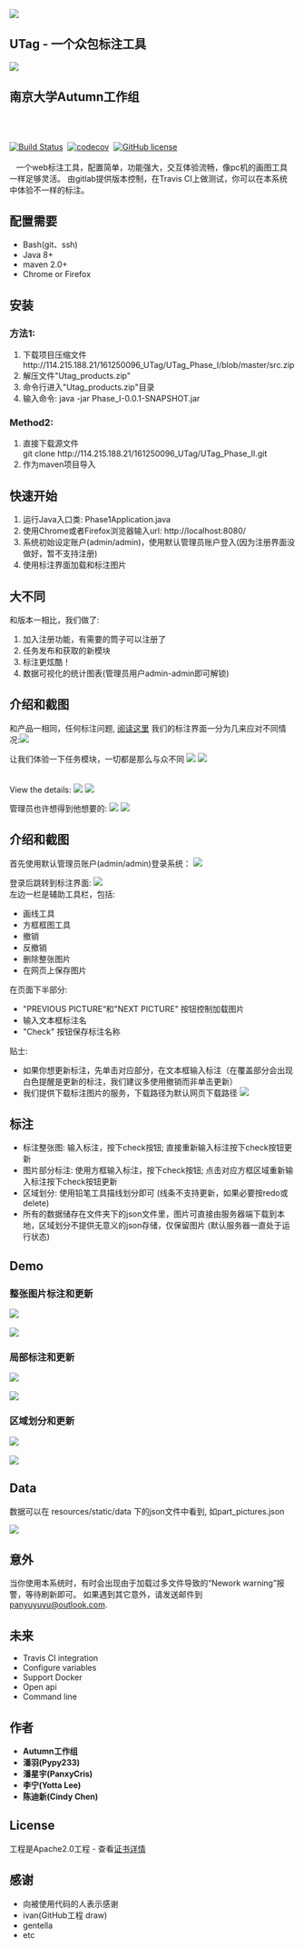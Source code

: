 ![](info/logo_icon.png)
<br>
## UTag - 一个众包标注工具

![](info/autumn.png)
<br>
## 南京大学Autumn工作组
<br>
<br>


[![Build Status](https://www.travis-ci.org/Pypy233/SECIII.svg?branch=master)](https://www.travis-ci.org/Pypy233/SECIII)&nbsp;&nbsp;[![codecov](https://codecov.io/gh/Pypy233/SECIII/branch/master/graph/badge.svg)](https://codecov.io/gh/Pypy233/SECIII)&nbsp;&nbsp;[![GitHub license](https://img.shields.io/github/license/Pypy233/SECIII.svg)](https://github.com/Pypy233/SECIII/blob/master/LICENSE)
<br>
<br>
&nbsp;&nbsp;
一个web标注工具，配置简单，功能强大，交互体验流畅，像pc机的画图工具一样足够灵活。
由gitlab提供版本控制，在Travis CI上做测试，你可以在本系统中体验不一样的标注。
## 配置需要
<ul>
	<li>Bash(git、ssh)</li>
	<li>Java 8+</li>
	<li>maven 2.0+</li>
	<li>Chrome or Firefox</li>
</ul>

## 安装
### 方法1:
<ol>
	<li>下载项目压缩文件 http://114.215.188.21/161250096_UTag/UTag_Phase_I/blob/master/src.zip</li>
	<li>解压文件"Utag_products.zip"</li>
	<li>命令行进入"Utag_products.zip"目录</li>
	<li>输入命令: java -jar Phase_I-0.0.1-SNAPSHOT.jar</li>
</ol>

###  Method2:
<ol> 
<li>直接下载源文件</li>
git clone http://114.215.188.21/161250096_UTag/UTag_Phase_II.git</li>
<li>
作为maven项目导入</li>
</ol>

## 快速开始
<ol>
<li>运行Java入口类: Phase1Application.java</li>
<li>使用Chrome或者Firefox浏览器输入url: http://localhost:8080/</li>
<li>系统初始设定账户(admin/admin)，使用默认管理员账户登入(因为注册界面没做好，暂不支持注册)</li>
<li>使用标注界面加载和标注图片</li>
</ol>

## 大不同
和版本一相比，我们做了:
<ol><li>加入注册功能，有需要的筒子可以注册了
</li>
<li>任务发布和获取的新模块</li><li>
标注更炫酷！</li><li>数据可视化的统计图表(管理员用户admin-admin即可解锁)</li></ol>

## 介绍和截图
和产品一相同，任何标注问题, [阅读这里](http://114.215.188.21/161250096_UTag/UTag_Phase_I/blob/master/README.md)
我们的标注界面一分为几来应对不同情况:![](info/tag2.jpg)

让我们体验一下任务模块，一切都是那么与众不同
![](info/req-MyTask.PNG)
![](info/req-TaskMarket.PNG)
<br>
<br>
<br>
View the details:
![](info/req-ViewDetails.PNG)
![](info/req-ViewDetails-2.PNG)

管理员也许想得到他想要的:
![](info/count1.png)
![](info/count2.png)

## 介绍和截图
首先使用默认管理员账户(admin/admin)登录系统：
![](info/login.png)

登录后跳转到标注界面:
![](info/main.png)
<br>
左边一栏是辅助工具栏，包括:
<ul>
<li>
画线工具</li>
<li>方框框图工具</li>
<li>撤销</li>
<li>反撤销</li>
<li>删除整张图片</li>
<li>在网页上保存图片</li>
</ul>

在页面下半部分:
<ul>
	<li>"PREVIOUS PICTURE“和"NEXT PICTURE" 按钮控制加载图片</li>
	<li>输入文本框标注名</li>
	<li>"Check" 按钮保存标注名称</li>
</ul>

贴士:
	<ul>
	<li>如果你想更新标注，先单击对应部分，在文本框输入标注（在覆盖部分会出现白色提醒是更新的标注，我们建议多使用撤销而非单击更新）
	</li>
	<li>我们提供下载标注图片的服务，下载路径为默认网页下载路径
	![](info/save.png)
</li>
</ul>

## 标注
<ul>
<li>标注整张图: 输入标注，按下check按钮; 
	直接重新输入标注按下check按钮更新</li>
<li>图片部分标注: 使用方框输入标注，按下check按钮;
	点击对应方框区域重新输入标注按下check按钮更新</li>
<li>区域划分: 使用铅笔工具描线划分即可 (线条不支持更新，如果必要按redo或delete)</li>
<li>所有的数据储存在文件夹下的json文件里，图片可直接由服务器端下载到本地，区域划分不提供无意义的json存储，仅保留图片 (默认服务器一直处于运行状态)</li>
</ul>

## Demo
### 整张图片标注和更新
![](info/cat.png)
<br>
<br>
![](info/cat_update.png)

### 局部标注和更新
![](info/part_picture.png)
<br>
<br>
![](info/update_part.png)

### 区域划分和更新
![](info/line.png)
<br>
<br>
![](info/line_update.png)

## Data
数据可以在 resources/static/data 下的json文件中看到, 如part_pictures.json

![](info/json.png)

## 意外
当你使用本系统时，有时会出现由于加载过多文件导致的“Nework warning”报警，等待刷新即可。
如果遇到其它意外，请发送邮件到 panyuyuyu@outlook.com.




## 未来
<ul>
<li>Travis CI integration</li>
<li>Configure variables</li>
<li>Support Docker</li>
<li>Open api</li>
<li>Command line</li>
</ul>

## 作者
* **Autumn工作组**
* **潘羽(Pypy233)**
* **潘星宇(PanxyCris)**
* **李宁(Yotta Lee)**
* **陈迪新(Cindy Chen)**

## License

工程是Apache2.0工程 - 查看[证书详情 ](LICENSE) 
## 感谢
* 向被使用代码的人表示感谢
* ivan(GitHub工程 draw)
* gentella
* etc

